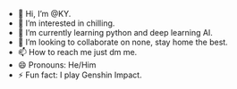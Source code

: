 - 👋 Hi, I’m @KY.
- 👀 I’m interested in chilling.
- 🌱 I’m currently learning python and deep learning AI.
- 💞️ I’m looking to collaborate on none, stay home the best.
- 📫 How to reach me just dm me.
- 😄 Pronouns: He/Him
- ⚡ Fun fact: I play Genshin Impact.

<!---
Jack1e-cky/Jack1e-cky is a ✨ special ✨ repository because its `README.md` (this file) appears on your GitHub profile.
You can click the Preview link to take a look at your changes.
--->
